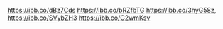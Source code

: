 https://ibb.co/dBz7Cds
https://ibb.co/bRZfbTG 
https://ibb.co/3hyG58z, https://ibb.co/SVybZH3 
https://ibb.co/G2wmKsv

